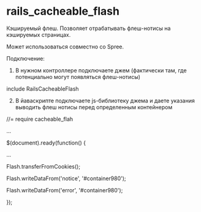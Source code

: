 rails_cacheable_flash
===============

Кэшируемый флеш. Позволяет отрабатывать флеш-нотисы на кэшируемых страницах.

Может использоваться совместно со Spree.

Подключение:

1. В нужном контроллере подключаете джем (фактически там, где потенциально могут появляться флеш-нотисы)

include RailsCacheableFlash

2. В йаваскрипте подключаете js-библиотеку джема и даете указания выводить флеш нотисы перед определенным контейнером

//= require cacheable_flah

...

$(document).ready(function() {

  ...

  Flash.transferFromCookies();

  Flash.writeDataFrom('notice', '#container980');

  Flash.writeDataFrom('error', '#container980');

});
